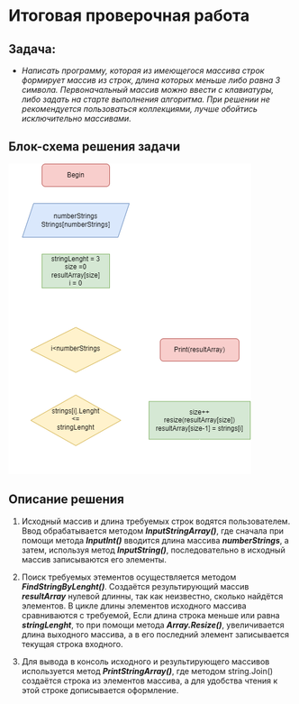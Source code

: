 # Итоговая проверочная работа

## Задача:
* _Написать программу, которая из имеющегося массива строк формирует массив из строк, длина которых меньше либо равна 3 символа. Первоначальный массив можно ввести с клавиатуры, либо задать на старте выполнения алгоритма. При решении не рекомендуется пользоваться коллекциями, лучше обойтись исключительно массивами._

## Блок-схема решения задачи
![Блок-схема](diagram/diagram.png)

## Описание решения
1. Исходный массив и длина требуемых строк водятся пользователем. Ввод обрабатывается методом _**InputStringArray()**_, где сначала при помощи метода _**InputInt()**_ вводится длина массива _**numberStrings**_, а затем, используя метод _**InputString()**_, последовательно в исходный массив записываются его элементы. 

2. Поиск требуемых этементов осуществляется методом _**FindStringByLenght()**_. Создаётся результирующий массив _**resultArray**_ нулевой длинны, так как неизвестно, сколько найдётся элементов. В цикле длины элементов исходного массива сравниваются с требуемой, Если длина строка меньше или равна _**stringLenght**_, то при помощи метода _**Array.Resize()**_, увеличивается длина выходного массива, а в его последний элемент записывается текущая строка входного. 

3. Для вывода в консоль исходного и результирующего массивов используется метод _**PrintStringArray()**_, где методом string.Join() создаётся строка из элементов массива, а для удобства чтения к этой строке дописывается оформление. 